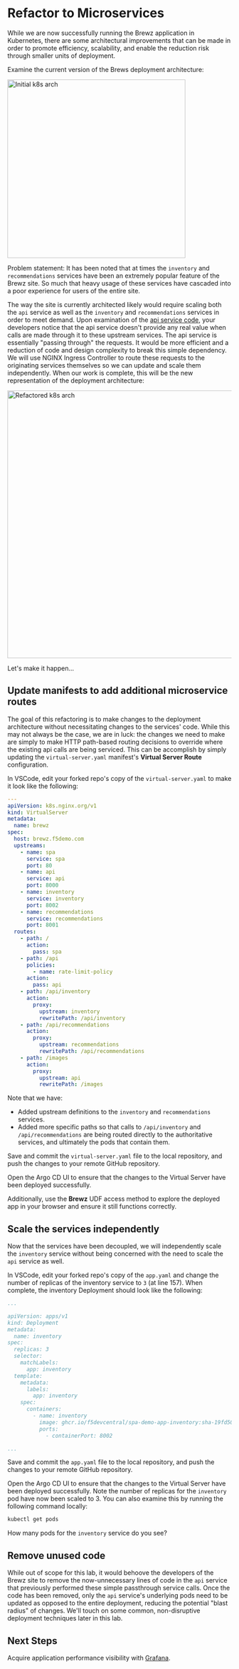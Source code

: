 # Refactor to Microservices

While we are now successfully running the Brewz application in Kubernetes, there are some architectural improvements that can be made in order to promote efficiency, scalability, and enable the reduction risk through smaller units of deployment.

Examine the current version of the Brews deployment architecture:

<img src="../assets/brews-k8s-initial.svg" alt="Initial k8s arch" width="400"/>

Problem statement: It has been noted that at times the `inventory` and `recommendations` services have been an extremely popular feature of the Brewz site. So much that heavy usage of these services have cascaded into a poor experience for users of the entire site. 

The way the site is currently architected likely would require scaling both the `api` service as well as the `inventory` and `recommendations` services in order to meet demand. Upon examination of the [api service code](https://github.com/f5devcentral/spa-demo-app/blob/19fd503004a8e3ab5a01eb7eddcac56da165f1c8/api/src/server.js#L121), your developers notice that the api service doesn't provide any real value when calls are made through it to these upstream services. The api service is essentially "passing through" the requests. It would be more efficient and a reduction of code and design complexity to break this simple dependency. We will use NGINX Ingress Controller to route these requests to the originating services themselves so we can update and scale them independently. When our work is complete, this will be the new representation of the deployment architecture:

<img src="../assets/brews-k8s-refactor.svg" alt="Refactored k8s arch" width="600"/>

Let's make it happen...

## Update manifests to add additional microservice routes

The goal of this refactoring is to make changes to the deployment architecture without necessitating changes to the services' code. While this may not always be the case, we are in luck: the changes we need to make are simply to make HTTP path-based routing decisions to override where the existing api calls are being serviced. This can be accomplish by simply updating the `virtual-server.yaml` manifest's **Virtual Server Route** configuration. 

In VSCode, edit your forked repo's copy of the `virtual-server.yaml` to make it look like the following:

```yaml
---
apiVersion: k8s.nginx.org/v1
kind: VirtualServer
metadata:
  name: brewz
spec:
  host: brewz.f5demo.com
  upstreams:
    - name: spa
      service: spa
      port: 80
    - name: api
      service: api
      port: 8000
    - name: inventory
      service: inventory
      port: 8002
    - name: recommendations
      service: recommendations
      port: 8001
  routes:
    - path: /
      action:
        pass: spa
    - path: /api
      policies:
        - name: rate-limit-policy
      action:
        pass: api
    - path: /api/inventory
      action:
        proxy:
          upstream: inventory
          rewritePath: /api/inventory
    - path: /api/recommendations
      action:
        proxy:
          upstream: recommendations
          rewritePath: /api/recommendations
    - path: /images
      action:
        proxy:
          upstream: api
          rewritePath: /images

```

Note that we have:
* Added upstream definitions to the `inventory` and `recommendations` services.
* Added more specific paths so that calls to `/api/inventory` and `/api/recommendations` are being routed directly to the authoritative services, and ultimately the pods that contain them.

Save and commit the `virtual-server.yaml` file to the local repository, and push the changes to your remote GitHub repository. 

Open the Argo CD UI to ensure that the changes to the Virtual Server have been deployed successfully.

Additionally, use the **Brewz** UDF access method to explore the deployed app in your browser and ensure it still functions correctly.

## Scale the services independently

Now that the services have been decoupled, we will independently scale the `inventory` service without being concerned with the need to scale the `api` service as well.

In VSCode, edit your forked repo's copy of the `app.yaml` and change the number of replicas of the inventory service to `3` (at line 157). When complete, the inventory Deployment should look like the following:

```yaml
...

apiVersion: apps/v1
kind: Deployment
metadata:
  name: inventory
spec:
  replicas: 3
  selector:
    matchLabels:
      app: inventory
  template:
    metadata:
      labels:
        app: inventory
    spec:
      containers:
        - name: inventory
          image: ghcr.io/f5devcentral/spa-demo-app-inventory:sha-19fd503
          ports:
            - containerPort: 8002

...
```

Save and commit the `app.yaml` file to the local repository, and push the changes to your remote GitHub repository.

Open the Argo CD UI to ensure that the changes to the Virtual Server have been deployed successfully. Note the number of replicas for the `inventory` pod have now been scaled to 3. You can also examine this by running the following command locally:

```bash
kubectl get pods
```

How many pods for the `inventory` service do you see?

## Remove unused code
While out of scope for this lab, it would behoove the developers of the Brewz site to remove the now-unnecessary lines of code in the `api` service that previously performed these simple passthrough service calls. Once the code has been removed, only the `api` service's underlying pods need to be updated as opposed to the entire deployment, reducing the potential "blast radius" of changes. We'll touch on some common, non-disruptive deployment techniques later in this lab.

## Next Steps
Acquire application performance visibility with [Grafana](grafana-dashboard.md).
